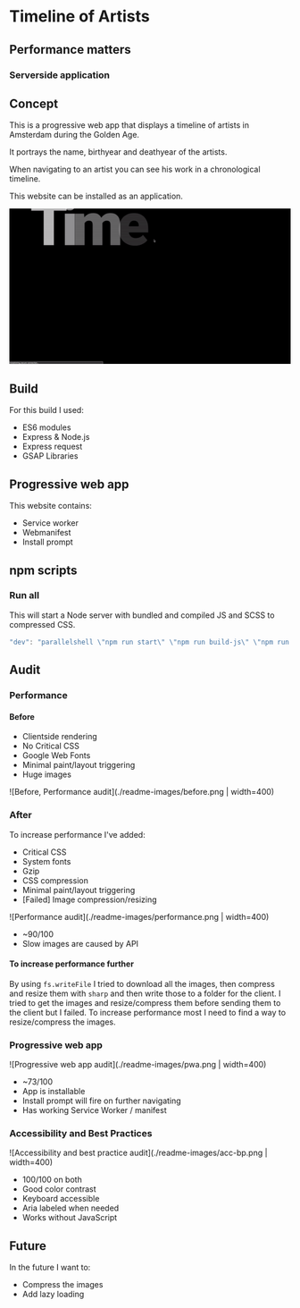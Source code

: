 # Timeline of Artists
## Performance matters
### Serverside application

## Concept
This is a progressive web app that displays a timeline of artists in Amsterdam during the Golden Age.

It portrays the name, birthyear and deathyear of the artists.

When navigating to an artist you can see his work in a chronological timeline.

This website can be installed as an application.

![Timeline of artists](./readme-images/timeline-artist-Mees-Rutten.gif "Timeline of artists")

## Build
For this build I used:
- ES6 modules
- Express & Node.js
- Express request
- GSAP Libraries

## Progressive web app
This website contains:
- Service worker
- Webmanifest
- Install prompt

## npm scripts

### Run all
This will start a Node server with bundled and compiled JS and SCSS to compressed CSS.
```javascript
"dev": "parallelshell \"npm run start\" \"npm run build-js\" \"npm run build-css\""
```

## Audit

### Performance

#### Before
- Clientside rendering
- No Critical CSS
- Google Web Fonts
- Minimal paint/layout triggering
- Huge images

![Before, Performance audit](./readme-images/before.png | width=400)

### After
To increase performance I've added:
- Critical CSS
- System fonts
- Gzip
- CSS compression
- Minimal paint/layout triggering
- [Failed] Image compression/resizing

![Performance audit](./readme-images/performance.png | width=400)

- ~90/100
- Slow images are caused by API

#### To increase performance further
By using `fs.writeFile` I tried to download all the images, then compress and resize them with `sharp` and then write those to a folder for the client.
I tried to get the images and resize/compress them before sending them to the client but I failed.
To increase performance most I need to find a way to resize/compress the images.

### Progressive web app

![Progressive web app audit](./readme-images/pwa.png | width=400)

- ~73/100
- App is installable
- Install prompt will fire on further navigating
- Has working Service Worker / manifest

### Accessibility and Best Practices

![Accessibility and best practice audit](./readme-images/acc-bp.png | width=400)

- 100/100 on both
- Good color contrast
- Keyboard accessible
- Aria labeled when needed
- Works without JavaScript

## Future
In the future I want to: 
- Compress the images
- Add lazy loading